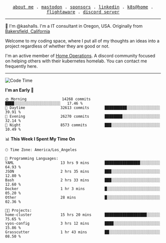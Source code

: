 <p align="center">
  <samp>
    <a href="https://jordanjones.org/">about me</a> .
    <a rel="me" href="https://mastodon.social/@kashall">mastodon</a> .
    <a href="https://github.com/sponsors/kashalls">sponsors</a> .
    <a href="https://linkedin.com/in/jordpjones">linkedin</a> .
    <a href="https://github.com/kashalls/home-cluster">k8s@home</a> .
    <a href="https://flightaware.com/adsb/stats/user/kashalls">flightaware</a> .
    <a href="https://discord.gg/V2WrCfqba9">discord server</a>
  </samp>
</p>

----------------------------------------------------------------

:wave: I'm @kashalls. I'm a IT consultant in Oregon, USA. Originally from [Bakersfield, California](https://maps.app.goo.gl/QQMtywTWghpXB6Tu6)

Welcome to my coding space, where I put all of my thoughts an ideas into a project regardless of whether they are good or not.

I'm an active member of [Home Operations](https://discord.gg/home-operations). A discord community focused on helping others with their kubernetes homelab. You can contact me frequently here.

----------------------------------------------------------------
<!--START_SECTION:waka-->
![Code Time](http://img.shields.io/badge/Code%20Time-1%2C873%20hrs%203%20mins-blue)

**I'm an Early 🐤** 

```text
🌞 Morning                14268 commits       ████░░░░░░░░░░░░░░░░░░░░░   17.46 % 
🌆 Daytime                32613 commits       ██████████░░░░░░░░░░░░░░░   39.91 % 
🌃 Evening                26270 commits       ████████░░░░░░░░░░░░░░░░░   32.14 % 
🌙 Night                  8573 commits        ███░░░░░░░░░░░░░░░░░░░░░░   10.49 % 
```


📊 **This Week I Spent My Time On** 

```text
🕑︎ Time Zone: America/Los_Angeles

💬 Programming Languages: 
YAML                     13 hrs 9 mins       ████████████████░░░░░░░░░   64.93 % 
JSON                     2 hrs 35 mins       ███░░░░░░░░░░░░░░░░░░░░░░   12.80 % 
Bash                     2 hrs 33 mins       ███░░░░░░░░░░░░░░░░░░░░░░   12.60 % 
Docker                   1 hr 3 mins         █░░░░░░░░░░░░░░░░░░░░░░░░   05.20 % 
Other                    28 mins             █░░░░░░░░░░░░░░░░░░░░░░░░   02.36 % 

🐱‍💻 Projects: 
home-cluster             15 hrs 20 mins      ███████████████████░░░░░░   75.65 % 
vyos-config              3 hrs 12 mins       ████░░░░░░░░░░░░░░░░░░░░░   15.86 % 
Grasscutter              1 hr 43 mins        ██░░░░░░░░░░░░░░░░░░░░░░░   08.50 % 
```


<!--END_SECTION:waka-->